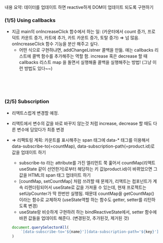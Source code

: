 내용 요약: 데이터를 업데이트 하면 reactive하게 DOM이 업데이트 되도록 구현하기

### (1/5) Using callbacks

- 지금 main의 onIncreaseClick 함수에서 하는 일: (카운터에서 count 증가, 프로덕트 카운트 증가, 카트에 추가, 카트 카운트 증가, 토탈 증가) ⇒ 넘 많음.  
onIncreaseClick 함수 기능을 분산 해주고 싶다.
    - 어떤 식으로 구현하냐면, addChangeListner 콜백을 만듦. 얘는 callbacks 리스트에 콜백 함수를 추가해주는 역할 함. increase 혹은 decrease 할 때 callbacks 리스트 map 을 돌면서 실행해줄 콜백을 실행해주는 방법! (그냥 이런 방법도 있다~~)

 
<br/><br/><br/>


### (2/5) Subscription

- 리액트스럽게 변경할 예정.
- 리액트에서 변수의 값을 바로 바꾸지 않는것 처럼 increase, decrease 할 때도 다른 변수에 담았다가 최종 변경
- ⇒ 리팩토링 계획: 카운트를 표시해주는 span 태그에 data-* 태그를 이용해서 data-subscribe-to(=countMap), data-subscription-path(=product.id)로 값을 업데이트 하기
    - subscribe-to 라는 attribute를 가진 엘리먼트 쭉 훑어서 countMap(리액트 useState 같이 선언한거)로부터 해당하는 키 값(product.id)이 바뀌었으면 그 값을 HTML의 span 태그 업데이트 하기
    - [countMap, setCountMap] 처럼 쓰려할 때 문제가, 리액트는 컴포넌트가 계속 리렌더링되어서 useState로 값을 가져올 수 있는데, 현재 프로젝트는 setUpCounter가 딱 한번만 실행됨. 때문데 countMap을 getCountMap() 이라는 함수로 교체하자 (useState역할 하는 함수도 getter, setter를 리턴하도록 변경)
    - useState랑 비슷하게 구현하려 하는 bindReactiveState에서, setter 함수에 바뀐 값들을 업데이트 해준다. (변경된것, 추가된것, 제거된 것)

    ```jsx
    document.querySelectorAll(
        `[data-subscribe-to='${name}'][data-subscription-path='${key}']`
    )
    ```